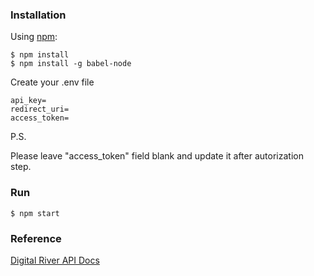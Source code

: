 ### Installation

Using [npm](https://www.npmjs.com/):

    $ npm install
    $ npm install -g babel-node


Create your .env file

```
api_key=
redirect_uri=
access_token=
```

P.S.

Please leave "access_token" field blank and update it after autorization step.


### Run

    $ npm start

### Reference

[Digital River API Docs](https://developers.digitalriver.com/apis)
